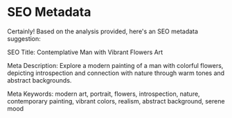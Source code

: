 # SEO Metadata

Certainly! Based on the analysis provided, here's an SEO metadata suggestion:

SEO Title: Contemplative Man with Vibrant Flowers Art

Meta Description: Explore a modern painting of a man with colorful flowers, depicting introspection and connection with nature through warm tones and abstract backgrounds.

Meta Keywords: modern art, portrait, flowers, introspection, nature, contemporary painting, vibrant colors, realism, abstract background, serene mood


